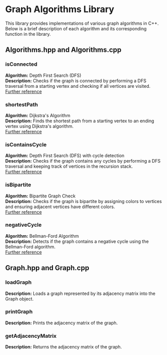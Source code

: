 # Graph Algorithms Library

This library provides implementations of various graph algorithms in C++. Below is a brief description of each algorithm and its corresponding function in the library.

## Algorithms.hpp and Algorithms.cpp

### isConnected

**Algorithm:** Depth First Search (DFS)  
**Description:** Checks if the graph is connected by performing a DFS traversal from a starting vertex and checking if all vertices are visited.  
[Further reference](https://en.wikipedia.org/wiki/Depth-first_search)

### shortestPath

**Algorithm:** Dijkstra's Algorithm  
**Description:** Finds the shortest path from a starting vertex to an ending vertex using Dijkstra's algorithm.  
[Further reference](https://en.wikipedia.org/wiki/Dijkstra%27s_algorithm)

### isContainsCycle

**Algorithm:** Depth First Search (DFS) with cycle detection  
**Description:** Checks if the graph contains any cycles by performing a DFS traversal and keeping track of vertices in the recursion stack.  
[Further reference](https://en.wikipedia.org/wiki/Cycle_detection#Depth-First_Search)

### isBipartite

**Algorithm:** Bipartite Graph Check  
**Description:** Checks if the graph is bipartite by assigning colors to vertices and ensuring adjacent vertices have different colors.  
[Further reference](https://en.wikipedia.org/wiki/Bipartite_graph)

### negativeCycle

**Algorithm:** Bellman-Ford Algorithm  
**Description:** Detects if the graph contains a negative cycle using the Bellman-Ford algorithm.  
[Further reference](https://en.wikipedia.org/wiki/Bellman%E2%80%93Ford_algorithm)

## Graph.hpp and Graph.cpp

### loadGraph

**Description:** Loads a graph represented by its adjacency matrix into the Graph object.

### printGraph

**Description:** Prints the adjacency matrix of the graph.

### getAdjacencyMatrix

**Description:** Returns the adjacency matrix of the graph.

